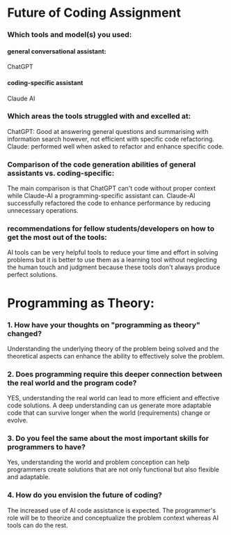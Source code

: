 # Future of Coding Assignment 

### Which tools and model(s) you used:

#### general conversational assistant:
ChatGPT
#### coding-specific assistant
Claude AI

### Which areas the tools struggled with and excelled at:
ChatGPT: Good at answering general questions and summarising with information search however, not efficient with specific code refactoring. 
Claude: performed well when asked to refactor and enhance specific code.

### Comparison of the code generation abilities of general assistants vs. coding-specific: 

The main comparison is that ChatGPT can't code without proper context while Claude-AI a programming-specific assistant can.
Claude-AI successfully refactored the code to enhance performance by reducing unnecessary operations.

### recommendations for fellow students/developers on how to get the most out of the tools:

AI tools can be very helpful tools to reduce your time and effort in solving problems but it is better to use them as a learning tool without neglecting the human touch and judgment because these tools don't always produce perfect solutions.


# Programming as Theory:

### 1. How have your thoughts on "programming as theory" changed?
Understanding the underlying theory of the problem being solved and the theoretical aspects can enhance the ability to effectively solve the problem. 

### 2. Does programming require this deeper connection between the real world and the program code?
YES, understanding the real world can lead to more efficient and effective code solutions. A deep understanding can us generate more adaptable code that can survive longer when the world (requirements) change or evolve.

### 3. Do you feel the same about the most important skills for programmers to have?
Yes, understanding the world and problem conception can help programmers create solutions that are not only functional but also flexible and adaptable.

### 4. How do you envision the future of coding?
The increased use of AI code assistance is expected. The programmer's role will be to theorize and conceptualize the problem context whereas AI tools can do the rest.


